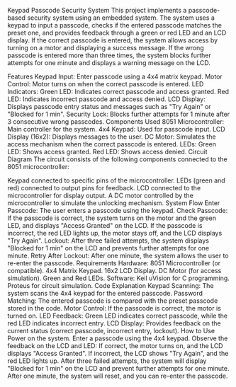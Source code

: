 Keypad Passcode Security System
This project implements a passcode-based security system using an embedded system. The system uses a keypad to input a passcode, checks if the entered passcode matches the preset one, and provides feedback through a green or red LED and an LCD display. If the correct passcode is entered, the system allows access by turning on a motor and displaying a success message. If the wrong passcode is entered more than three times, the system blocks further attempts for one minute and displays a warning message on the LCD.

Features
Keypad Input: Enter passcode using a 4x4 matrix keypad.
Motor Control: Motor turns on when the correct passcode is entered.
LED Indicators:
Green LED: Indicates correct passcode and access granted.
Red LED: Indicates incorrect passcode and access denied.
LCD Display: Displays passcode entry status and messages such as "Try Again" or "Blocked for 1 min".
Security Lock: Blocks further attempts for 1 minute after 3 consecutive wrong passcodes.
Components Used
8051 Microcontroller: Main controller for the system.
4x4 Keypad: Used for passcode input.
LCD Display (16x2): Displays messages to the user.
DC Motor: Simulates the access mechanism when the correct passcode is entered.
LEDs:
Green LED: Shows access granted.
Red LED: Shows access denied.
Circuit Diagram
The circuit consists of the following components connected to the 8051 microcontroller:

Keypad connected to specific pins of the microcontroller.
LEDs (green and red) connected to output pins for feedback.
LCD connected to the microcontroller for display output.
A DC motor controlled by the microcontroller to simulate the unlocking mechanism.
System Flow
Enter Passcode: The user enters a passcode using the keypad.
Check Passcode:
If the passcode is correct, the system turns on the motor and the green LED, and displays "Access Granted" on the LCD.
If the passcode is incorrect, the red LED lights up, the motor stays off, and the LCD displays "Try Again".
Lockout: After three failed attempts, the system displays "Blocked for 1 min" on the LCD and prevents further attempts for one minute.
Retry After Lockout: After one minute, the system allows the user to re-enter the passcode.
Requirements
Hardware:
8051 Microcontroller (or compatible).
4x4 Matrix Keypad.
16x2 LCD Display.
DC Motor (for access simulation).
Green and Red LEDs.
Software:
Keil uVision for C programming.
Proteus for circuit simulation.
Code Explanation
Keypad Scanning: The system scans the 4x4 keypad for the entered passcode.
Password Matching: The entered passcode is compared with the preset passcode stored in the code.
Motor Control: If the passcode is correct, the motor is turned on.
LED Feedback: Green LED indicates correct passcode, while the red LED indicates incorrect entry.
LCD Display: Provides feedback on the current status (correct passcode, incorrect entry, lockout).
How to Use
Power on the system.
Enter a passcode using the 4x4 keypad.
Observe the feedback on the LCD and LED:
If correct, the motor turns on, and the LCD displays "Access Granted".
If incorrect, the LCD shows "Try Again", and the red LED lights up.
After three failed attempts, the system will display "Blocked for 1 min" on the LCD and prevent further attempts for one minute.
After one minute, the system will reset, and you can re-enter the passcode.
